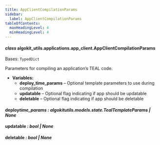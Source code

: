 ```yaml
---
title: AppClientCompilationParams
sidebar:
  label: AppClientCompilationParams
tableOfContents:
  maxHeadingLevel: 4
  minHeadingLevel: 4
---
```


#### _class_ algokit_utils.applications.app_client.AppClientCompilationParams

Bases: `TypedDict`

Parameters for compiling an application’s TEAL code.

- **Variables:**
  - **deploy_time_params** – Optional template parameters to use during compilation
  - **updatable** – Optional flag indicating if app should be updatable
  - **deletable** – Optional flag indicating if app should be deletable

#### deploy*time_params *: algokit*utils.models.state.TealTemplateParams | None*

#### updatable _: bool | None_

#### deletable _: bool | None_
